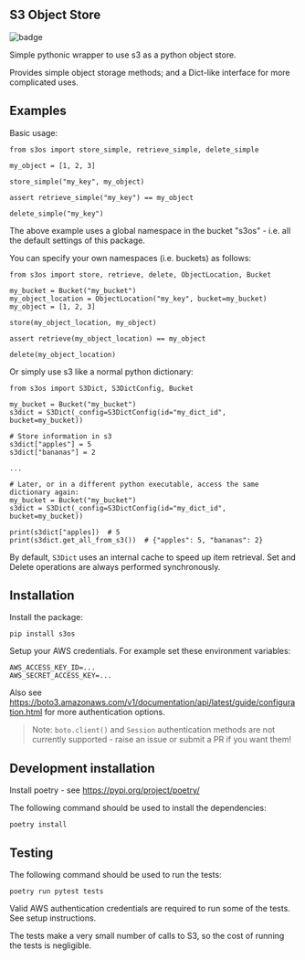 S3 Object Store
-------

![badge](https://github.com/MartinHowarth/s3os/workflows/Test/badge.svg)

Simple pythonic wrapper to use s3 as a python object store.

Provides simple object storage methods; and a Dict-like interface for more complicated uses.

Examples
--------
Basic usage:

    from s3os import store_simple, retrieve_simple, delete_simple
    
    my_object = [1, 2, 3]
    
    store_simple("my_key", my_object)
    
    assert retrieve_simple("my_key") == my_object
    
    delete_simple("my_key")

The above example uses a global namespace in the bucket "s3os" - i.e. all the default settings of this package.

You can specify your own namespaces (i.e. buckets) as follows:

    from s3os import store, retrieve, delete, ObjectLocation, Bucket
    
    my_bucket = Bucket("my_bucket")
    my_object_location = ObjectLocation("my_key", bucket=my_bucket)
    my_object = [1, 2, 3]
    
    store(my_object_location, my_object)
    
    assert retrieve(my_object_location) == my_object
    
    delete(my_object_location)


Or simply use s3 like a normal python dictionary:

    from s3os import S3Dict, S3DictConfig, Bucket
    
    my_bucket = Bucket("my_bucket")
    s3dict = S3Dict(_config=S3DictConfig(id="my_dict_id", bucket=my_bucket))
    
    # Store information in s3
    s3dict["apples"] = 5
    s3dict["bananas"] = 2
    
    ...
    
    # Later, or in a different python executable, access the same dictionary again:
    my_bucket = Bucket("my_bucket")
    s3dict = S3Dict(_config=S3DictConfig(id="my_dict_id", bucket=my_bucket))
    
    print(s3dict["apples])  # 5
    print(s3dict.get_all_from_s3())  # {"apples": 5, "bananas": 2}
    


By default, `S3Dict` uses an internal cache to speed up item retrieval. 
Set and Delete operations are always performed synchronously.


Installation
------------
Install the package:

    pip install s3os

Setup your AWS credentials. For example set these environment variables:

    AWS_ACCESS_KEY_ID=...
    AWS_SECRET_ACCESS_KEY=...
    
Also see https://boto3.amazonaws.com/v1/documentation/api/latest/guide/configuration.html for more authentication options.

> Note: `boto.client()` and `Session` authentication methods are not currently supported - raise an issue or submit a PR if you want them!


Development installation
------------------------
Install poetry - see https://pypi.org/project/poetry/

The following command should be used to install the dependencies:

    poetry install


Testing
-------
The following command should be used to run the tests:

    poetry run pytest tests

Valid AWS authentication credentials are required to run some of the tests.
See setup instructions.

The tests make a very small number of calls to S3, so the cost of running the tests is negligible.
